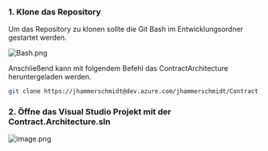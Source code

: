 ### 1. Klone das Repository

Um das Repository zu klonen sollte die Git Bash im Entwicklungsordner gestartet werden.

![Bash.png](/.attachments/Bash-e08bbc77-cc87-47d6-acb3-3b213d38dbef.png)

Anschließend kann mit folgendem Befehl das ContractArchitecture heruntergeladen werden.

```sh
git clone https://jhammerschmidt@dev.azure.com/jhammerschmidt/Contract.Architecture/_git/Contract.Architecture
```

### 2. Öffne das Visual Studio Projekt mit der Contract.Architecture.sln

![image.png](/.attachments/image-3bf3022c-018b-4090-be9f-3bd3a5c639a7.png)